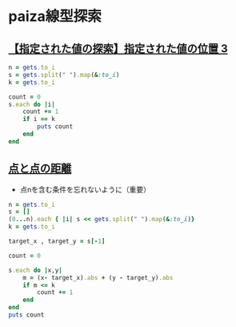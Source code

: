 # paiza線型探索


## [【指定された値の探索】指定された値の位置 3](https://paiza.jp/works/mondai/sequence_search_problems/ruby/sequence_search_problems_search_value_boss/result?token=4373caf49057f9867a0ec4af6d7cc12f)

```ruby
n = gets.to_i
s = gets.split(" ").map(&:to_i)
k = gets.to_i

count = 0
s.each do |i|
    count += 1
    if i == k
        puts count
    end
end
```

## [点と点の距離](https://paiza.jp/works/mondai/sequence_search_problems/sequence_search_problems_search_condition_step4)

- 点nを含む条件を忘れないように（重要）

```ruby
n = gets.to_i
s = []
(0...n).each { |i| s << gets.split(" ").map(&:to_i)}
k = gets.to_i

target_x , target_y = s[-1]

count = 0

s.each do |x,y|
    m = (x- target_x).abs + (y - target_y).abs
    if m <= k
        count += 1
    end
end
puts count
```